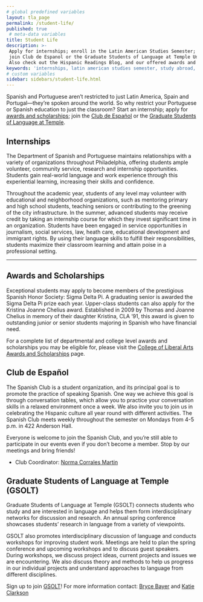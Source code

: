 ```yaml
---
# global predefined variables
layout: tla_page
permalink: /student-life/
published: true
 # meta-data variables
title: Student Life
description: >-
 Apply for internships; enroll in the Latin American Studies Semester; study abroad in Ecuador, Spain, or Brazil;
 join Club de Espanol or the Graduate Students of Language at Temple University’s College of Liberal Arts.
 Also check out the Hispanic Readings Blog, and our offered awards and scholarships.
keywords: 'internships, latin american studies semester, study abroad, application process, spanish club, GSOLT, awards and scholarships'
# custom variables
sidebar: sidebars/student-life.html
---
```

Spanish and Portuguese aren’t restricted to just Latin America, Spain and Portugal—they’re spoken around the world. So why restrict your Portuguese or Spanish education to just the classroom? Start an internship; apply for [awards and scholarships](#awards-and-scholarships); join the [Club de Español](#club-de-español) or the [Graduate Students of Language at Temple](#graduate-students-of-language-at-temple-gsolt).

## Internships
The Department of Spanish and Portuguese maintains relationships with a variety of organizations throughout Philadelphia, offering students ample volunteer, community service, research and internship opportunities. Students gain real-world language and work experience through this experiential learning, increasing their skills and confidence.

Throughout the academic year, students of any level may volunteer with educational and neighborhood organizations, such as mentoring primary and high school students, teaching seniors or contributing to the greening of the city infrastructure. In the summer, advanced students may receive credit by taking an internship course for which they invest significant time in an organization. Students have been engaged in service opportunities in journalism, social services, law, heath care, educational development and immigrant rights. By using their language skills to fulfill their responsibilities, students maximize their classroom learning and attain poise in a professional setting.

___

## Awards and Scholarships
Exceptional students may apply to become members of the prestigious Spanish Honor Society: Sigma Delta Pi. A graduating senior is awarded the Sigma Delta Pi prize each year. Upper-class students can also apply for the Kristina Joanne Chelius award. Established in 2009 by Thomas and Joanne Chelius in memory of their daughter Kristina, CLA ’91, this award is given to outstanding junior or senior students majoring in Spanish who have financial need.

For a complete list of departmental and college level awards and scholarships you may be eligible for, please visit the [College of Liberal Arts Awards and Scholarships](https://liberalarts.temple.edu/about-us/resources/awards-and-scholarships?field_awards_department_nid=4579&field_awards_academics_class_value=All) page.

## Club de Español
The Spanish Club is a student organization, and its principal goal is to promote the practice of speaking Spanish. One way we achieve this goal is through conversation tables, which allow you to practice your conversation skills in a relaxed environment once a week. We also invite you to join us in celebrating the Hispanic culture all year round with different activities. The Spanish Club meets weekly throughout the semester on Mondays from 4-5 p.m. in 422 Anderson Hall.

Everyone is welcome to join the Spanish Club, and you’re still able to participate in our events even if you don’t become a member. Stop by our meetings and bring friends!
- Club Coordinator: [Norma Corrales Martin](mailto:ncm@temple.edu)

## Graduate Students of Language at Temple (GSOLT)
Graduate Students of Language at Temple (GSOLT) connects students who study and are interested in language and helps them form interdisciplinary networks for discussion and research. An annual spring conference showcases students’ research in language from a variety of viewpoints.

GSOLT also promotes interdisciplinary discussion of language and conducts workshops for improving student work. Meetings are held to plan the spring conference and upcoming workshops and to discuss guest speakers. During workshops, we discuss project ideas, current projects and issues we are encountering. We also discuss theory and methods to help us progress in our individual projects and understand approaches to language from different disciplines.

Sign up to join [GSOLT](https://temple.campuslabs.com/engage/organization/GSOLT)! For more information contact: [Bryce Bayer](tua90730@temple.edu) and [Katie Clarkson](tug20217@temple.edu)
